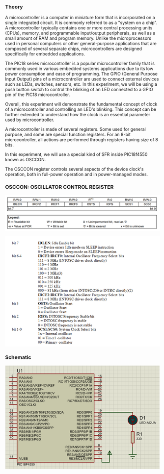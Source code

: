 ### Theory

A microcontroller is a computer in miniature form that is incorporated on a single integrated circuit. It is commonly referred to as a "system on a chip". A microcontroller typically contains one or more central processing units (CPUs), memory, and programmable input/output peripherals, as well as a small amount of RAM and program memory. Unlike the microprocessors used in personal computers or other general-purpose applications that are composed of several separate chips, microcontrollers are designed specifically for embedded applications.

The PIC18 series microcontroller is a popular microcontroller family that is commonly used in various embedded systems applications due to its low power consumption and ease of programming. The GPIO (General Purpose Input Output) pins of a microcontroller are used to connect external devices such as LEDs, switches, sensors, etc. In this experiment, we will be using a push button switch to control the blinking of an LED connected to a GPIO pin of the PIC18 microcontroller.

Overall, this experiment will demonstrate the fundamental concept of clock of a microcontroller and controlling an LED's blinking. This concept can be further extended to understand how the clock is an essential parameter used by microcontroller.

A microcontroller is made of several registers. Some used for general purpose, and some are special function registers. For an 8-bit microcontroller, all actions are performed through registers having size of 8 bits.

In this experiment, we will use a special kind of SFR inside PIC18f4550 known as OSCCON.

The OSCCON register controls several aspects of the device clock's operation, both in full-power operation and in power-managed modes.

### OSCCON: OSCILLATOR CONTROL REGISTER

 ![8](images/OSCCON.png) 


![*](images/table1.png)


### Schematic

![*](images/LEC_Puch_button_sinking1.png)

